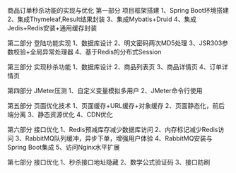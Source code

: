 商品订单秒杀功能的实现与优化
第一部分 项目框架搭建
  1、Spring Boot环境搭建 <br>
  2、集成Thymeleaf,Result结果封装
  3、集成Mybatis+Druid
  4、集成Jedis+Redis安装+通用缓存封装

第二部分 登陆功能实现
  1、数据库设计
  2、明文密码两次MD5处理
  3、JSR303参数校验+全局异常处理器
  4、基于Redis的分布式Session

第三部分 实现秒杀功能
  1、数据库设计
  2、商品列表页
  3、商品详情页
  4、订单详情页
  
第四部分 JMeter压测
  1、自定义变量模拟多用户
  2、JMeter命令行使用
  
第五部分 页面优化技术
  1、页面缓存+URL缓存+对象缓存
  2、页面静态化，前后端分离
  3、静态资源优化
  4、CDN优化
  
第六部分 接口优化
  1、Redis预减库存减少数据库访问
  2、内存标记减少Redis访问
  3、RabbitMQ队列缓冲，异步下单，增强用户体验
  4、RabbitMQ安装与Spring Boot集成
  5、访问Nginx水平扩展
 
第七部分 接口优化
  1、秒杀接口地址隐藏
  2、数学公式验证码
  3、接口防刷
